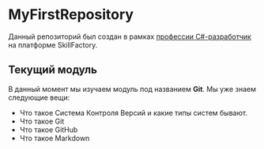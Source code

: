 # MyFirstRepository
Данный репозиторий был создан в рамках [профессии C#-разработчик](https://skillfactory.ru/csharp) на платформе SkillFactory.
## Текущий модуль
В данный момент мы изучаем модуль под названием **Git**.
Мы уже знаем следующие вещи:
* Что такое Система Контроля Версий и какие типы систем бывают.
* Что такое Git
* Что такое GitHub
* Что такое Markdown
